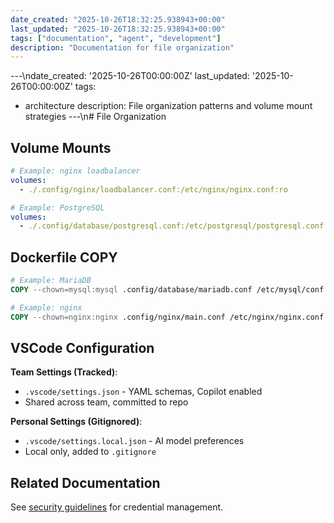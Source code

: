 ```yaml
---
date_created: "2025-10-26T18:32:25.938943+00:00"
last_updated: "2025-10-26T18:32:25.938943+00:00"
tags: ["documentation", "agent", "development"]
description: "Documentation for file organization"
---
```


---\ndate_created: '2025-10-26T00:00:00Z'
last_updated: '2025-10-26T00:00:00Z'
tags:

- architecture
  description: File organization patterns and volume mount strategies
  ---\n# File Organization

## Volume Mounts

```yaml
# Example: nginx loadbalancer
volumes:
  - ./.config/nginx/loadbalancer.conf:/etc/nginx/nginx.conf:ro

# Example: PostgreSQL
volumes:
  - ./.config/database/postgresql.conf:/etc/postgresql/postgresql.conf:ro
```

## Dockerfile COPY

```dockerfile
# Example: MariaDB
COPY --chown=mysql:mysql .config/database/mariadb.conf /etc/mysql/conf.d/custom.cnf

# Example: nginx
COPY --chown=nginx:nginx .config/nginx/main.conf /etc/nginx/nginx.conf
```

## VSCode Configuration

**Team Settings (Tracked)**:

- `.vscode/settings.json` - YAML schemas, Copilot enabled
- Shared across team, committed to repo

**Personal Settings (Gitignored)**:

- `.vscode/settings.local.json` - AI model preferences
- Local only, added to `.gitignore`

## Related Documentation

See [security guidelines](security.md) for credential management.
